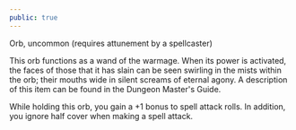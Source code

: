 ```yaml
---
public: true
---
```

Orb, uncommon (requires attunement by a spellcaster)

This orb functions as a wand of the warmage. When its power is activated, the faces of those that it has slain can be seen swirling in the mists within the orb; their mouths wide in silent screams of eternal agony. A description of this item can be found in the Dungeon Master's Guide.

While holding this orb, you gain a +1 bonus to spell attack rolls. In addition, you ignore half cover when making a spell attack.